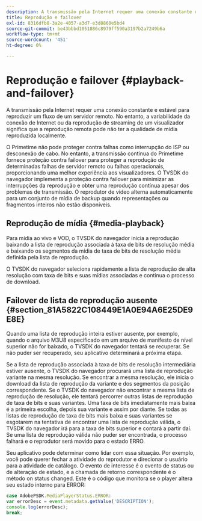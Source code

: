 ```yaml
---
description: A transmissão pela Internet requer uma conexão constante e estável para reproduzir um fluxo de um servidor remoto. No entanto, a variabilidade da conexão de Internet ou da reprodução de streaming de um visualizador significa que a reprodução remota pode não ter a qualidade de mídia reproduzida localmente.
title: Reprodução e failover
exl-id: 8316dfb8-3a2e-4057-a3d7-e3d8860e5bd4
source-git-commit: be43bbbd1051886c8979ff590a3197b2a7249b6a
workflow-type: tm+mt
source-wordcount: '451'
ht-degree: 0%

---
```


# Reprodução e failover {#playback-and-failover}

A transmissão pela Internet requer uma conexão constante e estável para reproduzir um fluxo de um servidor remoto. No entanto, a variabilidade da conexão de Internet ou da reprodução de streaming de um visualizador significa que a reprodução remota pode não ter a qualidade de mídia reproduzida localmente.

O Primetime não pode proteger contra falhas como interrupção do ISP ou desconexão de cabo. No entanto, a transmissão contínua do Primetime fornece proteção contra failover para proteger a reprodução de determinadas falhas de servidor remoto ou falhas operacionais, proporcionando uma melhor experiência aos visualizadores. O TVSDK do navegador implementa a proteção contra failover para minimizar as interrupções da reprodução e obter uma reprodução contínua apesar dos problemas de transmissão. O reprodutor de vídeo alterna automaticamente para um conjunto de mídia de backup quando representações ou fragmentos inteiros não estão disponíveis.

## Reprodução de mídia {#media-playback}

Para mídia ao vivo e VOD, o TVSDK do navegador inicia a reprodução baixando a lista de reprodução associada à taxa de bits de resolução média e baixando os segmentos da mídia de taxa de bits de resolução média definida pela lista de reprodução.

O TVSDK do navegador seleciona rapidamente a lista de reprodução de alta resolução com taxa de bits e suas mídias associadas e continua o processo de download.

## Failover de lista de reprodução ausente {#section_81A5822C108449E1A0E94A6E25DE9E8E}

Quando uma lista de reprodução inteira estiver ausente, por exemplo, quando o arquivo M3U8 especificado em um arquivo de manifesto de nível superior não for baixado, o TVSDK do navegador tentará se recuperar. Se não puder ser recuperado, seu aplicativo determinará a próxima etapa.

Se a lista de reprodução associada à taxa de bits de resolução intermediária estiver ausente, o TVSDK do navegador procurará uma lista de reprodução variante na mesma resolução. Se encontrar a mesma resolução, ele inicia o download da lista de reprodução da variante e dos segmentos da posição correspondente. Se o TVSDK do navegador não encontrar a mesma lista de reprodução de resolução, ele tentará percorrer outras listas de reprodução de taxa de bits e suas variantes. Uma taxa de bits imediatamente mais baixa é a primeira escolha, depois sua variante e assim por diante. Se todas as listas de reprodução de taxa de bits mais baixa e suas variantes se esgotarem na tentativa de encontrar uma lista de reprodução válida, o TVSDK do navegador irá para a taxa de bits superior e contará a partir daí. Se uma lista de reprodução válida não puder ser encontrada, o processo falhará e o reprodutor será movido para o estado ERRO.

Seu aplicativo pode determinar como lidar com essa situação. Por exemplo, você pode querer fechar a atividade do reprodutor e direcionar o usuário para a atividade de catálogo. O evento de interesse é o evento de status ou de alteração de estado, e a chamada de retorno correspondente é o método on status changed. Este é o código que monitora se o player altera seu estado interno para ERROR:

```js
case AdobePSDK.MediaPlayerStatus.ERROR:  
var errorDesc = event.metadata.getValue('DESCRIPTION'); 
console.log(errorDesc); 
break; 
```
